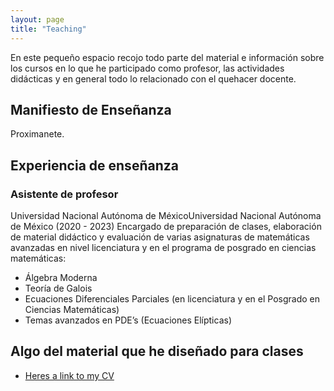 ```yaml
---
layout: page
title: "Teaching"
---
```


En este pequeño espacio recojo todo parte del material e información sobre los cursos en lo que he participado como profesor, las actividades didácticas y en general todo lo relacionado con el quehacer docente. 

## Manifiesto de Enseñanza 

Proximanete.

## Experiencia de enseñanza 

### Asistente de profesor 
Universidad Nacional Autónoma de MéxicoUniversidad Nacional Autónoma de México (2020 - 2023)
Encargado de preparación de clases, elaboración de material didáctico y evaluación 
de varias asignaturas de matemáticas avanzadas en nivel licenciatura y en el programa de posgrado en ciencias matemáticas:
- Álgebra Moderna
- Teoría de Galois
- Ecuaciones Diferenciales Parciales (en licenciatura y en el Posgrado en Ciencias Matemáticas)
- Temas avanzados en PDE’s (Ecuaciones Elípticas)


## Algo del material que he diseñado para clases 

- [Heres a link to my CV](/edwin_CV.pdf)



